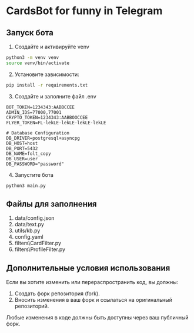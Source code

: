 # CardsBot for funny in Telegram

## Запуск бота

1. Создайте и активируйте venv
```bash
python3 -m venv venv
source venv/bin/activate
 ```
2. Установите зависимости:
```bash
pip install -r requirements.txt
```
3. Создайте и заполните файл .env
```.env
BOT_TOKEN=1234343:AABBCCEE
ADMIN_IDS=77000,77001
CRYPTO_TOKEN=1234343:AABBOOCCEE
FLYER_TOKEN=FL-lekLE-lekLE-lekLE-lekLE

# Database Configuration
DB_DRIVER=postgresql+asyncpg
DB_HOST=host
DB_PORT=5432
DB_NAME=folt_copy
DB_USER=user
DB_PASSWORD="password"
```
4. Запустите бота
```bash
python3 main.py
```

## Файлы для заполнения
1. data/config.json
2. data/text.py
3. utils/kb.py
4. config.yaml
5. filters\CardFilter.py
6. filters\ProfileFilter.py

## Дополнительные условия использования

Если вы хотите изменить или перераспространить код, вы должны:
1. Создать форк репозитория (fork).
2. Вносить изменения в ваш форк и ссылаться на оригинальный репозиторий.

Любые изменения в коде должны быть доступны через ваш публичный форк.
